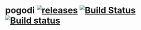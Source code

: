 # pogodi [![releases](https://img.shields.io/github/tag/igagis/pogodi.svg)](https://github.com/igagis/pogodi/releases) [![Build Status](https://travis-ci.org/igagis/pogodi.svg?branch=master)](https://travis-ci.org/igagis/pogodi) [![Build status](https://ci.appveyor.com/api/projects/status/de06ho97fmvmxnjx/branch/master?svg=true)](https://ci.appveyor.com/project/igagis/pogodi/branch/master)



